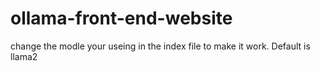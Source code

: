 # ollama-front-end-website
change the modle your useing in the index file to make it work. Default is llama2
